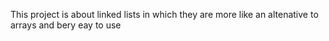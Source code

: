 This project is about linked lists in which they are more like an altenative to arrays and bery eay to use
